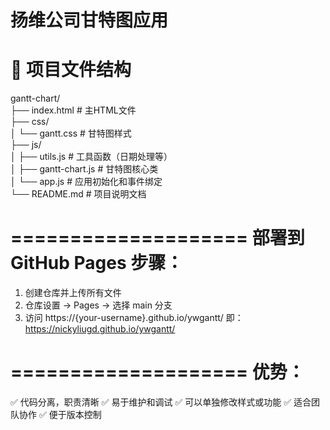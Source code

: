 # 扬维公司甘特图应用
📁 项目文件结构
====================

gantt-chart/  
├── index.html              # 主HTML文件  
├── css/  
│   └── gantt.css          # 甘特图样式  
├── js/  
│   ├── utils.js           # 工具函数（日期处理等）  
│   ├── gantt-chart.js     # 甘特图核心类  
│   └── app.js             # 应用初始化和事件绑定  
└── README.md              # 项目说明文档

====================
部署到 GitHub Pages 步骤：
====================

1. 创建仓库并上传所有文件
2. 仓库设置 → Pages → 选择 main 分支
3. 访问 https://{your-username}.github.io/ywgantt/
   即：https://nickyliugd.github.io/ywgantt/

====================
优势：
====================

✅ 代码分离，职责清晰
✅ 易于维护和调试
✅ 可以单独修改样式或功能
✅ 适合团队协作
✅ 便于版本控制
